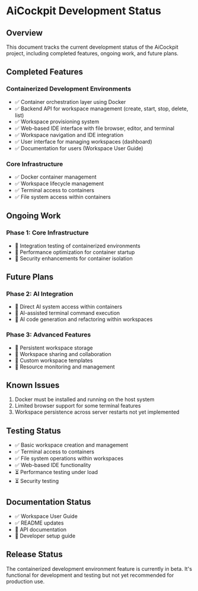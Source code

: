 # AiCockpit Development Status

## Overview

This document tracks the current development status of the AiCockpit project, including completed features, ongoing work, and future plans.

## Completed Features

### Containerized Development Environments
- ✅ Container orchestration layer using Docker
- ✅ Backend API for workspace management (create, start, stop, delete, list)
- ✅ Workspace provisioning system
- ✅ Web-based IDE interface with file browser, editor, and terminal
- ✅ Workspace navigation and IDE integration
- ✅ User interface for managing workspaces (dashboard)
- ✅ Documentation for users (Workspace User Guide)

### Core Infrastructure
- ✅ Docker container management
- ✅ Workspace lifecycle management
- ✅ Terminal access to containers
- ✅ File system access within containers

## Ongoing Work

### Phase 1: Core Infrastructure
- 🔄 Integration testing of containerized environments
- 🔄 Performance optimization for container startup
- 🔄 Security enhancements for container isolation

## Future Plans

### Phase 2: AI Integration
- 📝 Direct AI system access within containers
- 📝 AI-assisted terminal command execution
- 📝 AI code generation and refactoring within workspaces

### Phase 3: Advanced Features
- 📝 Persistent workspace storage
- 📝 Workspace sharing and collaboration
- 📝 Custom workspace templates
- 📝 Resource monitoring and management

## Known Issues

1. Docker must be installed and running on the host system
2. Limited browser support for some terminal features
3. Workspace persistence across server restarts not yet implemented

## Testing Status

- ✅ Basic workspace creation and management
- ✅ Terminal access to containers
- ✅ File system operations within workspaces
- ✅ Web-based IDE functionality
- ⏳ Performance testing under load
- ⏳ Security testing

## Documentation Status

- ✅ Workspace User Guide
- ✅ README updates
- 📝 API documentation
- 📝 Developer setup guide

## Release Status

The containerized development environment feature is currently in beta. It's functional for development and testing but not yet recommended for production use.